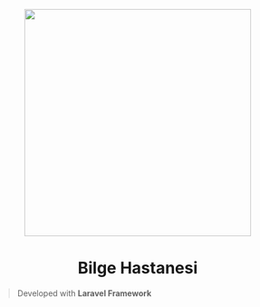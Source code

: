 <p align="center"><a href="https://bilgehastanesi.com" target="_blank"><img src="https://bilgehastanesi.com/images/logo.svg" width="400"></a></p>

<center>
<h1>Bilge Hastanesi</h1>
</center>

>Developed with **Laravel Framework**
